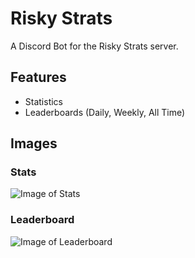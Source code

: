 # Risky Strats
A Discord Bot for the Risky Strats server.

## Features
  * Statistics
  * Leaderboards (Daily, Weekly, All Time)

## Images

### Stats

![Image of Stats](https://i.imgur.com/F9Tgr9K.png)

### Leaderboard

![Image of Leaderboard](https://i.imgur.com/GeWgcV0.png)
